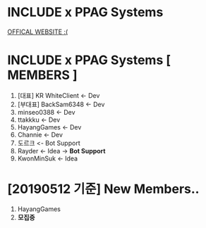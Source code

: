 # INCLUDE x PPAG Systems
[OFFICAL WEBSITE :(](https://ryzen72700.github.io/)

# INCLUDE x PPAG Systems [ MEMBERS ]
1. [대표] KR WhiteClient <- Dev
2. [부대표] BackSam6348 <- Dev
3. minseo0388 <- Dev
4. ttakkku <- Dev
5. HayangGames <- Dev
6. Channie <- Dev
7. 도르크 <- Bot Support
8. Rayder <- Idea -> **Bot Support**
9. KwonMinSuk <- Idea

# [20190512 기준] New Members..
1. HayangGames
2. **모집중**
